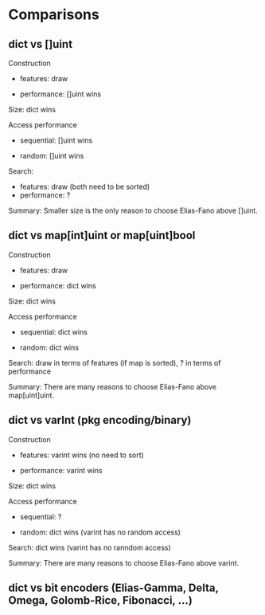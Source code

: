 # Comparisons

## dict vs []uint

Construction

- features: draw

- performance: []uint wins

Size: dict wins

Access performance

- sequential: []uint wins

- random: []uint wins

Search:

- features: draw (both need to be sorted)
- performance: ?

Summary: Smaller size is the only reason to choose Elias-Fano above []uint.

## dict vs map[int]uint or map[uint]bool

Construction

- features: draw

- performance: dict wins

Size: dict wins

Access performance

- sequential: dict wins

- random: dict wins

Search: draw in terms of features (if map is sorted), ? in terms of performance

Summary: There are many reasons to choose Elias-Fano above map[uint]uint.

## dict vs varInt (pkg encoding/binary)

Construction

- features: varint wins (no need to sort)

- performance: varint wins

Size: dict wins

Access performance

- sequential: ?

- random: dict wins (varint has no random access)

Search: dict wins (varint has no ranndom access)

Summary: There are many reasons to choose Elias-Fano above varint.

## dict vs bit encoders (Elias-Gamma, Delta, Omega, Golomb-Rice, Fibonacci, ...)
